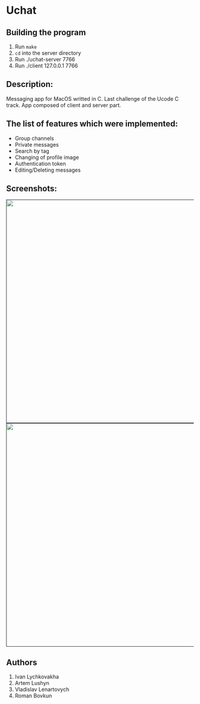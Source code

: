 # Uchat

## Building the program

1. Run `make`
2. `cd` into the server directory
3. Run ./uchat-server 7766
4. Run ./client 127.0.0.1 7766

## Description: 
Messaging app for MacOS writted in C. Last challenge of the Ucode C track. App composed of client and server part.

<h2><b>The list of features which were implemented:</b></h2>
        <ul id="implement_list" type="disc">
            <li>Group channels</li>
            <li>Private messages</li>
            <li>Search by tag</li>
            <li>Changing of profile image</li>
            <li>Authentication token</li>
            <li>Editing/Deleting messages</li>
        </ul>

## Screenshots:

<p align="center">
<a href="" target="_blank">
    <img src="https://telegra.ph/file/6d07b1516a4381d5f5c08.png" width="600px">
</a>
<a href="" target="_blank">
    <img src="https://telegra.ph/file/19b764fc66ec11411d109.png" width="600px">
</a>
</p>

## Authors
1. Ivan Lychkovakha
2. Artem Lushyn
3. Vladislav Lenartovych
4. Roman Bovkun
